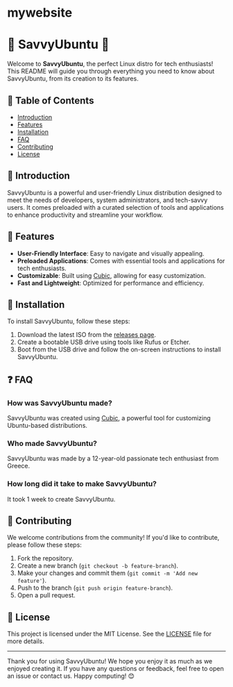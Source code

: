 # mywebsite
<!-- filepath: /c:/Users/spsta/Documents/mywebsite/README.md -->
# 🌟 SavvyUbuntu 🌟

Welcome to **SavvyUbuntu**, the perfect Linux distro for tech enthusiasts! This README will guide you through everything you need to know about SavvyUbuntu, from its creation to its features.

## 📜 Table of Contents
- [Introduction](#introduction)
- [Features](#features)
- [Installation](#installation)
- [FAQ](#faq)
- [Contributing](#contributing)
- [License](#license)

## 🌟 Introduction
SavvyUbuntu is a powerful and user-friendly Linux distribution designed to meet the needs of developers, system administrators, and tech-savvy users. It comes preloaded with a curated selection of tools and applications to enhance productivity and streamline your workflow.

## 🚀 Features
- **User-Friendly Interface**: Easy to navigate and visually appealing.
- **Preloaded Applications**: Comes with essential tools and applications for tech enthusiasts.
- **Customizable**: Built using [Cubic](https://github.com/PJ-Singh-001/Cubic), allowing for easy customization.
- **Fast and Lightweight**: Optimized for performance and efficiency.

## 💾 Installation
To install SavvyUbuntu, follow these steps:
1. Download the latest ISO from the [releases page](#).
2. Create a bootable USB drive using tools like Rufus or Etcher.
3. Boot from the USB drive and follow the on-screen instructions to install SavvyUbuntu.

## ❓ FAQ
### How was SavvyUbuntu made?
SavvyUbuntu was created using [Cubic](https://github.com/PJ-Singh-001/Cubic), a powerful tool for customizing Ubuntu-based distributions.

### Who made SavvyUbuntu?
SavvyUbuntu was made by a 12-year-old passionate tech enthusiast from Greece.

### How long did it take to make SavvyUbuntu?
It took 1 week to create SavvyUbuntu.

## 🤝 Contributing
We welcome contributions from the community! If you'd like to contribute, please follow these steps:
1. Fork the repository.
2. Create a new branch (`git checkout -b feature-branch`).
3. Make your changes and commit them (`git commit -m 'Add new feature'`).
4. Push to the branch (`git push origin feature-branch`).
5. Open a pull request.

## 📄 License
This project is licensed under the MIT License. See the [LICENSE](LICENSE) file for more details.

---

Thank you for using SavvyUbuntu! We hope you enjoy it as much as we enjoyed creating it. If you have any questions or feedback, feel free to open an issue or contact us. Happy computing! 😊